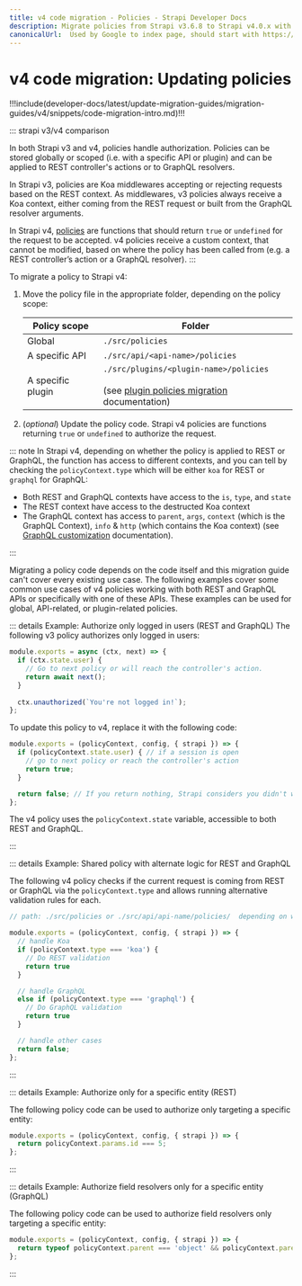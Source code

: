 ```yaml
---
title: v4 code migration - Policies - Strapi Developer Docs
description: Migrate policies from Strapi v3.6.8 to Strapi v4.0.x with step-by-step instructions
canonicalUrl:  Used by Google to index page, should start with https://docs.strapi.io/ — delete this comment when done [paste final URL here]
---
```


<!-- TODO: update SEO -->

# v4 code migration: Updating policies

!!!include(developer-docs/latest/update-migration-guides/migration-guides/v4/snippets/code-migration-intro.md)!!!

::: strapi v3/v4 comparison

In both Strapi v3 and v4, policies handle authorization. Policies can be stored globally or scoped (i.e. with a specific API or plugin) and can be applied to REST controller's actions or to GraphQL resolvers.

In Strapi v3, policies are Koa middlewares accepting or rejecting requests based on the REST context. As middlewares, v3 policies always receive a Koa context, either coming from the REST request or built from the GraphQL resolver arguments.

In Strapi v4, [policies](/developer-docs/latest/development/backend-customization/policies.md#policies) are functions that should return `true` or `undefined` for the request to be accepted. v4 policies receive a custom context, that cannot be modified, based on where the policy has been called from (e.g. a REST controller’s action or a GraphQL resolver).
:::

To migrate a policy to Strapi v4:

1. Move the policy file in the appropriate folder, depending on the policy scope:
  
    | Policy scope      | Folder                                                                                                                                                                                                           |
    | ----------------- | ---------------------------------------------------------------------------------------------------------------------------------------------------------------------------------------------------------------- |
    | Global            | `./src/policies`                                                                                                                                                                                                 |
    | A specific API    | `./src/api/<api-name>/policies`                                                                                                                                                                                  |
    | A specific plugin | `./src/plugins/<plugin-name>/policies`<br/><br/>(see [plugin policies migration](/developer-docs/latest/update-migration-guides/migration-guides/v4/plugin/update-folder-structure.md#moving-policies) documentation) |

2. (_optional_) Update the policy code. Strapi v4 policies are functions returning `true` or `undefined` to authorize the request.

::: note
In Strapi v4, depending on whether the policy is applied to REST or GraphQL, the function has access to different contexts, and you can tell by checking the `policyContext.type` which will be either `koa` for REST or `graphql` for GraphQL:

- Both REST and GraphQL contexts have access to the `is`, `type`, and `state`
- The REST context have access to the destructed Koa context
- The GraphQL context has access to `parent`, `args`, `context` (which is the GraphQL Context), `info` & `http` (which contains the Koa context) (see [GraphQL customization](http://localhost:8080/developer-docs/latest/plugins/graphql.html#custom-configuration-for-resolvers) documentation).

:::

Migrating a policy code depends on the code itself and this migration guide can't cover every existing use case. The following examples cover some common use cases of v4 policies working with both REST and GraphQL APIs or specifically with one of these APIs. These examples can be used for global, API-related, or plugin-related policies.

::: details Example: Authorize only logged in users (REST and GraphQL)
The following v3 policy authorizes only logged in users:
  
  ```jsx
  module.exports = async (ctx, next) => {
    if (ctx.state.user) {
      // Go to next policy or will reach the controller's action.
      return await next();
    }
   
    ctx.unauthorized(`You're not logged in!`);
  };
  ```
  
To update this policy to v4, replace it with the following code:
  
  ```jsx
  module.exports = (policyContext, config, { strapi }) => {
    if (policyContext.state.user) { // if a session is open
      // go to next policy or reach the controller's action
      return true;
    }
  
    return false; // If you return nothing, Strapi considers you didn't want to block the request and will let it pass
  };
  ```

The v4 policy uses the `policyContext.state` variable, accessible to both REST and GraphQL.

:::

::: details Example: Shared policy with alternate logic for REST and GraphQL

The following v4 policy checks if the current request is coming from REST or GraphQL via the `policyContext.type` and allows running alternative validation rules for each.

```jsx
// path: ./src/policies or ./src/api/api-name/policies/  depending on where you want to apply the policy

module.exports = (policyContext, config, { strapi }) => {
  // handle Koa
  if (policyContext.type === 'koa') {
    // Do REST validation
    return true
  }

  // handle GraphQL
  else if (policyContext.type === 'graphql') {
    // Do GraphQL validation
    return true
  }

  // handle other cases
  return false;
};
```

:::

::: details Example: Authorize only for a specific entity (REST)

The following policy code can be used to authorize only targeting a specific entity:

```jsx
module.exports = (policyContext, config, { strapi }) => {
  return policyContext.params.id === 5;
};
```

:::

::: details Example: Authorize field resolvers only for a specific entity (GraphQL)

The following policy code can be used to authorize field resolvers only targeting a specific entity:

```jsx
module.exports = (policyContext, config, { strapi }) => {
  return typeof policyContext.parent === 'object' && policyContext.parent.id === 5;
};
```

:::
